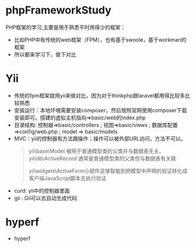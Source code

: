 # phpFrameworkStudy
PHP框架的学习,主要是用于熟悉平时用得少的框架：
- 比如PHP中有传统的web框架（FPM），也有基于swoole，基于workman的框架
- 所以都来学习下，做下对比

# Yii
- 传统的fpm框架就用yii来做对比，因为对于thinkphp跟laravel都用得比较多比较熟悉
- 安装运行：本地环境需要安装composer，然后按照官网使用composer下载安装即可。搭建的虚拟主机指向=>basic/web的index.php
- 目录结构: 控制器=>basic/controllers ; 视图=>basic/views ; 数据库配置=>config/web.php  ; model => basic/models
- MVC：yii的控制器有方法跟操作；操作可以被外部URL访问，方法不可以。
  > yii\base\Model 被用于普通模型类的父类并与数据表无关。yii\db\ActiveRecord 通常是普通模型类的父类但与数据表有关联
  >
  >  yii\widgets\ActiveForm小部件足够智能到把模型中声明的验证转化成客户端JavaScript脚本去执行验证
- curd: yii中的控制器里面
- gii :  Gii可以去自动生成代码


# hyperf

- hyperf

